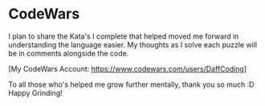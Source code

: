 # CodeWars
I plan to share the Kata's I complete that helped moved me forward in understanding the language easier.
  My thoughts as I solve each puzzle will be in comments alongside the code.

[My CodeWars Account: https://www.codewars.com/users/DaffCoding]


  To all those who's helped me grow further mentally, thank you so much :D 
                          Happy Grinding!

      